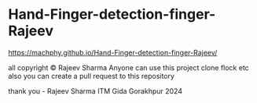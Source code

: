 # Hand-Finger-detection-finger-Rajeev

https://machphy.github.io/Hand-Finger-detection-finger-Rajeev/

all copyright ©️ Rajeev Sharma
Anyone can use this project clone flock etc
also you can create a pull request to this repository

thank you - Rajeev Sharma
ITM Gida Gorakhpur
2024 

